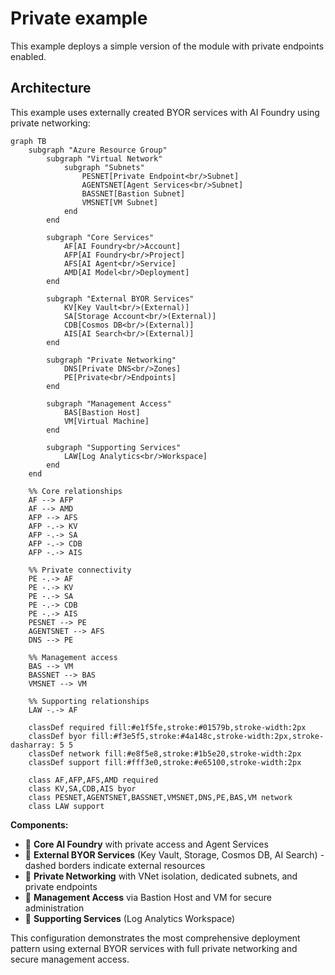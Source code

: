 # Private example

This example deploys a simple version of the module with private endpoints enabled.

## Architecture

This example uses externally created BYOR services with AI Foundry using private networking:

```mermaid
graph TB
    subgraph "Azure Resource Group"
        subgraph "Virtual Network"
            subgraph "Subnets"
                PESNET[Private Endpoint<br/>Subnet]
                AGENTSNET[Agent Services<br/>Subnet]
                BASSNET[Bastion Subnet]
                VMSNET[VM Subnet]
            end
        end
        
        subgraph "Core Services"
            AF[AI Foundry<br/>Account]
            AFP[AI Foundry<br/>Project]
            AFS[AI Agent<br/>Service]
            AMD[AI Model<br/>Deployment]
        end
        
        subgraph "External BYOR Services"
            KV[Key Vault<br/>(External)]
            SA[Storage Account<br/>(External)]
            CDB[Cosmos DB<br/>(External)]
            AIS[AI Search<br/>(External)]
        end
        
        subgraph "Private Networking"
            DNS[Private DNS<br/>Zones]
            PE[Private<br/>Endpoints]
        end
        
        subgraph "Management Access"
            BAS[Bastion Host]
            VM[Virtual Machine]
        end
        
        subgraph "Supporting Services"
            LAW[Log Analytics<br/>Workspace]
        end
    end
    
    %% Core relationships
    AF --> AFP
    AF --> AMD
    AFP --> AFS
    AFP -.-> KV
    AFP -.-> SA
    AFP -.-> CDB
    AFP -.-> AIS
    
    %% Private connectivity
    PE -.-> AF
    PE -.-> KV
    PE -.-> SA
    PE -.-> CDB
    PE -.-> AIS
    PESNET --> PE
    AGENTSNET --> AFS
    DNS --> PE
    
    %% Management access
    BAS --> VM
    BASSNET --> BAS
    VMSNET --> VM
    
    %% Supporting relationships
    LAW -.-> AF
    
    classDef required fill:#e1f5fe,stroke:#01579b,stroke-width:2px
    classDef byor fill:#f3e5f5,stroke:#4a148c,stroke-width:2px,stroke-dasharray: 5 5
    classDef network fill:#e8f5e8,stroke:#1b5e20,stroke-width:2px
    classDef support fill:#fff3e0,stroke:#e65100,stroke-width:2px
    
    class AF,AFP,AFS,AMD required
    class KV,SA,CDB,AIS byor
    class PESNET,AGENTSNET,BASSNET,VMSNET,DNS,PE,BAS,VM network
    class LAW support
```

**Components:**
- 🔷 **Core AI Foundry** with private access and Agent Services
- 🔶 **External BYOR Services** (Key Vault, Storage, Cosmos DB, AI Search) - dashed borders indicate external resources
- 🔷 **Private Networking** with VNet isolation, dedicated subnets, and private endpoints
- 🔷 **Management Access** via Bastion Host and VM for secure administration
- 🔸 **Supporting Services** (Log Analytics Workspace)

This configuration demonstrates the most comprehensive deployment pattern using external BYOR services with full private networking and secure management access.
